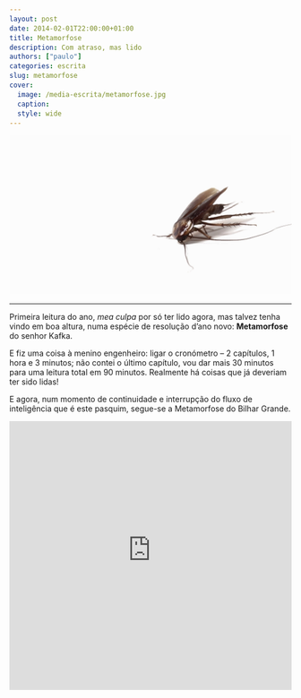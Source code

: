 ```yaml
---
layout: post
date: 2014-02-01T22:00:00+01:00
title: Metamorfose
description: Com atraso, mas lido
authors: ["paulo"]
categories: escrita
slug: metamorfose
cover:
  image: /media-escrita/metamorfose.jpg
  caption:
  style: wide
---
```


![](/media-escrita/metamorfose.jpg)

---

Primeira leitura do ano, *mea culpa* por só ter lido agora, mas talvez tenha vindo em boa altura, numa espécie de resolução d’ano novo: **Metamorfose** do senhor Kafka.

E fiz uma coisa à menino engenheiro: ligar o cronómetro – 2 capítulos, 1 hora e 3 minutos; não contei o último capítulo, vou dar mais 30 minutos para uma leitura total em 90 minutos.
Realmente há coisas que já deveriam ter sido lidas!

E agora, num momento de continuidade e interrupção do fluxo de inteligência que é este pasquim, segue-se a Metamorfose do Bilhar Grande.

<iframe width="100%" height="480" src="https://www.youtube-nocookie.com/embed/-XR5DtPhP1c?rel=0&amp;showinfo=0" frameborder="0" allow="autoplay; encrypted-media" allowfullscreen></iframe>
